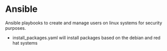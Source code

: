 # Ansible

Ansible playbooks to create and manage users on linux systems for security purposes.

- install_packages.yaml will install packages based on the debian and red hat systems
